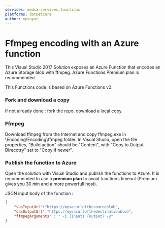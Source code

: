 ```yaml
---
services: media-services,functions
platforms: dotnetcore
author: xpouyat
---
```


# Ffmpeg encoding with an Azure function
This Visual Studio 2017 Solution exposes an Azure Function that encodes an Azure Storage blob with ffmpeg. Azure Functions Premium plan is recommended.

This Functions code is based on Azure Functions v2.

### Fork and download a copy
If not already done : fork the repo, download a local copy.

### Ffmpeg
Download ffmpeg from the Internet and copy ffmpeg.exe in \Encoding\Encoding\ffmpeg folder.
In Visual Studio, open the file properties, "Build action" should be "Content", with "Copy to Output Direcotry" set to "Copy if newer".

### Publish the function to Azure
Open the solution with Visual Studio and publish the functions to Azure.
It is recommended to use a **premium plan** to avoid functions timeout (Premium gives you 30 min and a more powerfull host).

JSON input body of the function :
```json
{
    "sasInputUrl":"https://mysasurlofthesourceblob",
    "sasOutputUrl":"https://mysasurlofthedestinationblob",
    "ffmpegArguments" : " -i {input} {output} -y"
}
```